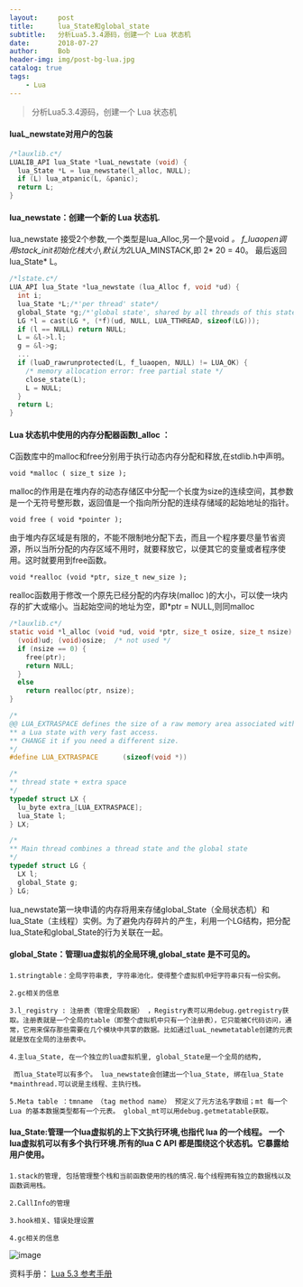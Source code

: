 ```yaml
---
layout:     post
title:      lua_State和global_state
subtitle:   分析Lua5.3.4源码，创建一个 Lua 状态机
date:       2018-07-27
author:     Bob
header-img: img/post-bg-lua.jpg
catalog: true
tags:
    - Lua
---
```


>分析Lua5.3.4源码，创建一个 Lua 状态机

#### luaL_newstate对用户的包装
```c
/*lauxlib.c*/
LUALIB_API lua_State *luaL_newstate (void) {
  lua_State *L = lua_newstate(l_alloc, NULL);
  if (L) lua_atpanic(L, &panic);
  return L;
}
```

#### lua_newstate：创建一个新的 Lua 状态机.
lua_newstate 接受2个参数,一个类型是lua_Alloc,另一个是void *。
f_luaopen调用stack_init初始化栈大小,默认为2*LUA_MINSTACK,即 2* 20 = 40。
最后返回lua_State* L。
```c
/*lstate.c*/
LUA_API lua_State *lua_newstate (lua_Alloc f, void *ud) {
  int i;
  lua_State *L;/*'per thread' state*/
  global_State *g;/*'global state', shared by all threads of this state*/
  LG *l = cast(LG *, (*f)(ud, NULL, LUA_TTHREAD, sizeof(LG)));
  if (l == NULL) return NULL;
  L = &l->l.l;
  g = &l->g;
  ...
  if (luaD_rawrunprotected(L, f_luaopen, NULL) != LUA_OK) {
    /* memory allocation error: free partial state */
    close_state(L);
    L = NULL;
  }
  return L;
}
```

#### Lua 状态机中使用的内存分配器函数l_alloc ：

C函数库中的malloc和free分别用于执行动态内存分配和释放,在stdlib.h中声明。

`void *malloc ( size_t size );`

 malloc的作用是在堆内存的动态存储区中分配一个长度为size的连续空间，其参数是一个无符号整形数，返回值是一个指向所分配的连续存储域的起始地址的指针。

`void free ( void *pointer );`

由于堆内存区域是有限的，不能不限制地分配下去，而且一个程序要尽量节省资源，所以当所分配的内存区域不用时，就要释放它，以便其它的变量或者程序使用。这时就要用到free函数。

 `void *realloc (void *ptr, size_t new_size );`

 realloc函数用于修改一个原先已经分配的内存块(malloc )的大小，可以使一块内存的扩大或缩小。当起始空间的地址为空，即*ptr = NULL,则同malloc
 
```c
/*lauxlib.c*/
static void *l_alloc (void *ud, void *ptr, size_t osize, size_t nsize) {
  (void)ud; (void)osize;  /* not used */
  if (nsize == 0) {
    free(ptr);
    return NULL;
  }
  else
    return realloc(ptr, nsize);
}
```

```c
/*
@@ LUA_EXTRASPACE defines the size of a raw memory area associated with
** a Lua state with very fast access.
** CHANGE it if you need a different size.
*/
#define LUA_EXTRASPACE		(sizeof(void *))

/*
** thread state + extra space
*/
typedef struct LX {
  lu_byte extra_[LUA_EXTRASPACE];
  lua_State l;
} LX;
```
```c
/*
** Main thread combines a thread state and the global state
*/
typedef struct LG {
  LX l;
  global_State g; 
} LG;
```

lua_newstate第一块申请的内存将用来存储global_State（全局状态机）和lua_State（主线程）实例。为了避免内存碎片的产生，利用一个LG结构，把分配lua_State和global_State的行为关联在一起。

#### global_State：管理lua虚拟机的全局环境,global_state 是不可见的。

    1.stringtable：全局字符串表, 字符串池化，使得整个虚拟机中短字符串只有一份实例。

    2.gc相关的信息

    3.l_registry : 注册表（管理全局数据） ，Registry表可以用debug.getregistry获取。注册表就是一个全局的table（即整个虚拟机中只有一个注册表），它只能被C代码访问，通常，它用来保存那些需要在几个模块中共享的数据。比如通过luaL_newmetatable创建的元表就是放在全局的注册表中。

    4.主lua_State, 在一个独立的lua虚拟机里, global_State是一个全局的结构,

     而lua_State可以有多个。 lua_newstate会创建出一个lua_State, 绑在lua_State *mainthread.可以说是主线程、主执行栈。

    5.Meta table ：tmname （tag method name） 预定义了元方法名字数组；mt 每一个Lua 的基本数据类型都有一个元表。 global_mt可以用debug.getmetatable获取。

#### lua_State:管理一个lua虚拟机的上下文执行环境,也指代 lua 的一个线程。 一个lua虚拟机可以有多个执行环境.所有的lua C API 都是围绕这个状态机。它暴露给用户使用。

    1.stack的管理, 包括管理整个栈和当前函数使用的栈的情况.每个线程拥有独立的数据栈以及函数调用栈。

    2.CallInfo的管理

    3.hook相关、错误处理设置

    4.gc相关的信息

 ![image](https://chenanbao.github.io/img/pos_1.jpg)


资料手册：
 [Lua 5.3 参考手册](https://cloudwu.github.io/lua53doc/manual.html)